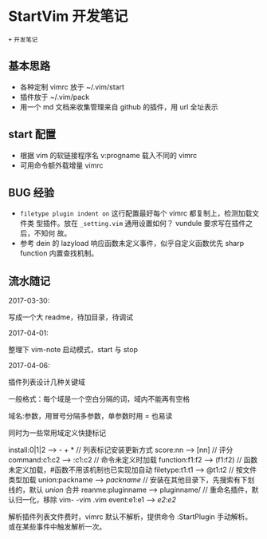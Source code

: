 # StartVim 开发笔记
`+` `开发笔记`

## 基本思路
* 各种定制 vimrc 放于 ~/.vim/start
* 插件放于 ~/.vim/pack
* 用一个 md 文档来收集管理来自 github 的插件，用 url 全址表示

## start 配置
* 根据 vim 的软链接程序名 v:progname 载入不同的 vimrc
* 可用命令额外载增量 vimrc

## BUG 经验

* `filetype plugin indent on` 这行配置最好每个 vimrc 都复制上，检测加载文件类
  型插件。放在 `_setting.vim` 通用设置如何？ vundule 要求写在插件之后，不知何
  故。
* 参考 dein 的 lazyload 响应函数未定义事件，似乎自定义函数优先 sharp function
  内置查找机制。

## 流水随记

2017-03-30:

写成一个大 readme，待加目录，待调试

2017-04-01:

整理下 vim-note 启动模式，start 与 stop

2017-04-06:

插件列表设计几种关键域

一般格式：每个域是一个空白分隔的词，域内不能再有空格

域名:参数，用冒号分隔多参数，单参数时用 = 也易读

同时为一些常用域定义快捷标记

install:0|1|2 --> - + * // 列表标记安装更新方式
score:nn --> [nn] // 评分
command:c1:c2 --> :c1:c2 // 命令未定义时加载
function:f1:f2 --> (f1:f2) // 函数未定义加载，#函数不用该机制也已实现加自动
filetype:t1:t1 --> @t1:t2  // 按文件类型加载
union:packname --> _packname_ // 安装在其他目录下，先搜索有下划线的，默认 _union_ 合并
reanme:pluginname --> pluginname/ // 重命名插件，默认归一化，移除 vim- -vim .vim
event:e1:e1 --> *e2:e2*

解析插件列表文件费时，vimrc 默认不解析，提供命令 :StartPlugin 手动解析。
或在某些事件中触发解析一次。
